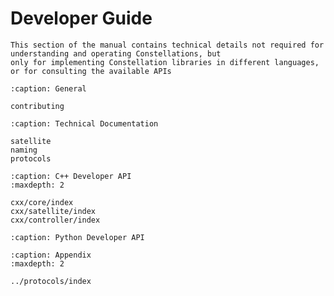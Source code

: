 # Developer Guide

```{note}
This section of the manual contains technical details not required for understanding and operating Constellations, but
only for implementing Constellation libraries in different languages, or for consulting the available APIs
```

```{toctree}
:caption: General

contributing
```

```{toctree}
:caption: Technical Documentation

satellite
naming
protocols
```

```{toctree}
:caption: C++ Developer API
:maxdepth: 2

cxx/core/index
cxx/satellite/index
cxx/controller/index
```

```{toctree}
:caption: Python Developer API
```

```{toctree}
:caption: Appendix
:maxdepth: 2

../protocols/index
```

